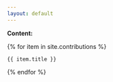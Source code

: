 ```yaml
---
layout: default
---
```


<b>Content:</b>

{% for item in site.contributions %}

    {{ item.title }}

{% endfor %}
